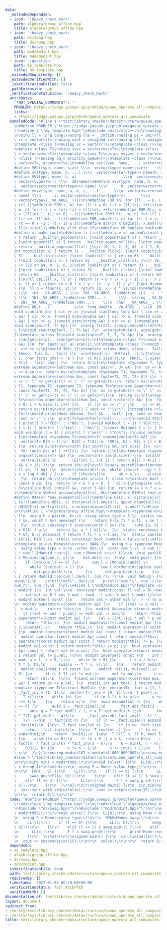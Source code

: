 ```yaml
---
data:
  _extendedDependsOn:
  - icon: ':heavy_check_mark:'
    path: algebra/group_affine.hpp
    title: algebra/group_affine.hpp
  - icon: ':heavy_check_mark:'
    path: ds/swag.hpp
    title: ds/swag.hpp
  - icon: ':heavy_check_mark:'
    path: mod/modint.hpp
    title: mod/modint.hpp
  - icon: ':question:'
    path: my_template.hpp
    title: my_template.hpp
  _extendedRequiredBy: []
  _extendedVerifiedWith: []
  _isVerificationFailed: false
  _pathExtension: cpp
  _verificationStatusIcon: ':heavy_check_mark:'
  attributes:
    '*NOT_SPECIAL_COMMENTS*': ''
    PROBLEM: https://judge.yosupo.jp/problem/queue_operate_all_composite
    links:
    - https://judge.yosupo.jp/problem/queue_operate_all_composite
  bundledCode: "#line 1 \"test/library_checker/datastructure/queue_operate_all_composite.test.cpp\"\
    \n#define PROBLEM \"https://judge.yosupo.jp/problem/queue_operate_all_composite\"\
    \r\n#line 2 \"my_template.hpp\"\n#include <bits/stdc++.h>\n\nusing namespace std;\n\
    \nusing ll = long long;\nusing ll8 = __int128;\nusing pi = pair<ll, ll>;\nusing\
    \ vi = vector<ll>;\nusing uint = unsigned int;\nusing ull = unsigned long long;\n\
    \ntemplate <class T>\nusing vc = vector<T>;\ntemplate <class T>\nusing vvc = vector<vc<T>>;\n\
    template <class T>\nusing vvvc = vector<vvc<T>>;\ntemplate <class T>\nusing vvvvc\
    \ = vector<vvvc<T>>;\ntemplate <class T>\nusing vvvvvc = vector<vvvvc<T>>;\ntemplate\
    \ <class T>\nusing pq = priority_queue<T>;\ntemplate <class T>\nusing pqg = priority_queue<T,\
    \ vector<T>, greater<T>>;\n\n#define vec(type, name, ...) vector<type> name(__VA_ARGS__)\n\
    #define VEC(type, name, size) \\\n  vector<type> name(size);    \\\n  IN(name)\n\
    #define vv(type, name, h, ...) \\\n  vector<vector<type>> name(h, vector<type>(__VA_ARGS__))\n\
    #define VV(type, name, h, w)                     \\\n  vector<vector<type>> name(h,\
    \ vector<type>(w)); \\\n  IN(name)\n#define vvv(type, name, h, w, ...)   \\\n\
    \  vector<vector<vector<type>>> name( \\\n      h, vector<vector<type>>(w, vector<type>(__VA_ARGS__)))\n\
    #define vvvv(type, name, a, b, c, ...)       \\\n  vector<vector<vector<vector<type>>>>\
    \ name( \\\n      a, vector<vector<vector<type>>>(       \\\n             b, vector<vector<type>>(c,\
    \ vector<type>(__VA_ARGS__))))\n\n#define FOR_(n) for (ll _ = 0; (_) < (ll)(n);\
    \ ++(_))\n#define FOR(i, n) for (ll i = 0; (i) < (ll)(n); ++(i))\n#define FOR3(i,\
    \ m, n) for (ll i = (m); (i) < (ll)(n); ++(i))\n#define FOR_R(i, n) for (ll i\
    \ = (ll)(n)-1; (i) >= 0; --(i))\n#define FOR3_R(i, m, n) for (ll i = (ll)(n)-1;\
    \ (i) >= (ll)(m); --(i))\n#define FOR_subset(t, s) for (ll t = s; t >= 0; t =\
    \ (t == 0 ? -1 : (t - 1) & s))\n#define all(x) x.begin(), x.end()\n#define len(x)\
    \ ll(x.size())\n#define elif else if\n\n#define eb emplace_back\n#define mp make_pair\n\
    #define mt make_tuple\n#define fi first\n#define se second\n\nint popcnt(int x)\
    \ { return __builtin_popcount(x); }\nint popcnt(uint x) { return __builtin_popcount(x);\
    \ }\nint popcnt(ll x) { return __builtin_popcountll(x); }\nint popcnt(ull x) {\
    \ return __builtin_popcountll(x); }\n// (0, 1, 2, 3, 4) -> (-1, 0, 1, 1, 2)\n\
    int topbit(int x) { return 31 - __builtin_clz(x); }\nint topbit(uint x) { return\
    \ 31 - __builtin_clz(x); }\nint topbit(ll x) { return 63 - __builtin_clzll(x);\
    \ }\nint topbit(ull x) { return 63 - __builtin_clzll(x); }\n// (0, 1, 2, 3, 4)\
    \ -> (32 or 64, 0, 1, 0, 2)\nint lowbit(int x) { return 31 - __builtin_clz(x);\
    \ }\nint lowbit(uint x) { return 31 - __builtin_clz(x); }\nint lowbit(ll x) {\
    \ return 63 - __builtin_clzll(x); }\nint lowbit(ull x) { return 63 - __builtin_clzll(x);\
    \ }\n\nll ceil(ll x, ll y) { return (x > 0 ? (x + y - 1) / y : x / y); }\nll floor(ll\
    \ x, ll y) { return (x > 0 ? x / y : (x - y + 1) / y); }\npi divmod(ll x, ll y)\
    \ {\n  ll q = floor(x, y);\n  return {q, x - q * y};\n}\n\n#define INT(...)  \
    \ \\\n  int __VA_ARGS__; \\\n  IN(__VA_ARGS__)\n#define LL(...)   \\\n  ll __VA_ARGS__;\
    \ \\\n  IN(__VA_ARGS__)\n#define STR(...)      \\\n  string __VA_ARGS__; \\\n\
    \  IN(__VA_ARGS__)\n#define CHR(...)    \\\n  char __VA_ARGS__; \\\n  IN(__VA_ARGS__)\n\
    #define DBL(...)           \\\n  long double __VA_ARGS__; \\\n  IN(__VA_ARGS__)\n\
    void scan(int &a) { cin >> a; }\nvoid scan(long long &a) { cin >> a; }\nvoid scan(char\
    \ &a) { cin >> a; }\nvoid scan(double &a) { cin >> a; }\nvoid scan(long double\
    \ &a) { cin >> a; }\nvoid scan(string &a) { cin >> a; }\ntemplate <class T>\n\
    void scan(pair<T, T> &p) {\n  scan(p.first), scan(p.second);\n}\ntemplate <class\
    \ T>\nvoid scan(tuple<T, T, T> &p) {\n  scan(get<0>(p)), scan(get<1>(p)), scan(get<2>(p));\n\
    }\ntemplate <class T>\nvoid scan(tuple<T, T, T, T> &p) {\n  scan(get<0>(p)), scan(get<1>(p)),\
    \ scan(get<2>(p)), scan(get<3>(p));\n}\ntemplate <class T>\nvoid scan(vector<T>\
    \ &a) {\n  for (auto &i: a) scan(i);\n}\ntemplate <class T>\nvoid scan(T &a) {\n\
    \  cin >> a;\n}\nvoid IN() {}\ntemplate <class Head, class... Tail>\nvoid IN(Head\
    \ &head, Tail &... tail) {\n  scan(head);\n  IN(tail...);\n}\n\nvi s_to_vi(string\
    \ S, char first_char = 'a') {\n  vi A(S.size());\n  FOR(i, S.size()) { A[i] =\
    \ S[i] - first_char; }\n  return A;\n}\n\ntemplate <typename T, typename U>\n\
    ostream &operator<<(ostream &os, const pair<T, U> &A) {\n  os << A.fi << \" \"\
    \ << A.se;\n  return os;\n}\ntemplate <typename T1, typename T2, typename T3>\n\
    ostream &operator<<(ostream &os, const tuple<T1, T2, T3> &t) {\n  os << get<0>(t)\
    \ << \" \" << get<1>(t) << \" \" << get<2>(t);\n  return os;\n}\ntemplate <typename\
    \ T1, typename T2, typename T3, typename T4>\nostream &operator<<(ostream &os,\
    \ const tuple<T1, T2, T3, T4> &t) {\n  os << get<0>(t) << \" \" << get<1>(t) <<\
    \ \" \" << get<2>(t) << \" \" << get<3>(t);\n  return os;\n}\ntemplate <typename\
    \ T>\nostream &operator<<(ostream &os, const vector<T> &A) {\n  for (size_t i\
    \ = 0; i < A.size(); i++) {\n    if (i) os << \" \";\n    os << A[i];\n  }\n \
    \ return os;\n}\n\nvoid print() { cout << \"\\n\"; }\ntemplate <class Head, class...\
    \ Tail>\nvoid print(Head &&head, Tail &&... tail) {\n  cout << head;\n  if (sizeof...(Tail))\
    \ cout << \" \";\n  print(forward<Tail>(tail)...);\n}\n\nvoid YES(bool t = 1)\
    \ { print(t ? \"YES\" : \"NO\"); }\nvoid NO(bool t = 1) { YES(!t); }\nvoid Yes(bool\
    \ t = 1) { print(t ? \"Yes\" : \"No\"); }\nvoid No(bool t = 1) { Yes(!t); }\n\
    void yes(bool t = 1) { print(t ? \"yes\" : \"no\"); }\nvoid no(bool t = 1) { yes(!t);\
    \ }\n\ntemplate <typename T>\nvector<T> cumsum(vector<T> &A) {\n  int N = A.size();\n\
    \  vector<T> B(N + 1);\n  B[0] = T(0);\n  FOR(i, N) { B[i + 1] = B[i] + A[i];\
    \ }\n  return B;\n}\n\nvc<int> bin_count(vi &A, int size) {\n  vc<int> C(size);\n\
    \  for (auto &x: A) { ++C[x]; }\n  return C;\n}\n\ntemplate <typename T>\nvector<int>\
    \ argsort(vector<T> &A) {\n  vector<int> ids(A.size());\n  iota(all(ids), 0);\n\
    \  sort(all(ids),\n       [&](int i, int j) { return A[i] < A[j] || (A[i] == A[j]\
    \ && i < j); });\n  return ids;\n}\n\nll binary_search(function<bool(ll)> check,\
    \ ll ok, ll ng) {\n  assert(check(ok));\n  while (abs(ok - ng) > 1) {\n    auto\
    \ x = (ng + ok) / 2;\n    if (check(x))\n      ok = x;\n    else\n      ng = x;\n\
    \  }\n  return ok;\n}\n\ntemplate <class T, class S>\ninline bool chmax(T &a,\
    \ const S &b) {\n  return (a < b ? a = b, 1 : 0);\n}\ntemplate <class T, class\
    \ S>\ninline bool chmin(T &a, const S &b) {\n  return (a > b ? a = b, 1 : 0);\n\
    }\n\n#define SUM(v) accumulate(all(v), 0LL)\n#define MIN(v) *min_element(all(v))\n\
    #define MAX(v) *max_element(all(v))\n#define LB(c, x) distance((c).begin(), lower_bound(all(c),\
    \ (x)))\n#define UB(c, x) distance((c).begin(), upper_bound(all(c), (x)))\n#define\
    \ UNIQUE(x) sort(all(x)), x.erase(unique(all(x)), x.end())\n#line 3 \"test/library_checker/datastructure/queue_operate_all_composite.test.cpp\"\
    \n\r\n#line 1 \"algebra/group_affine.hpp\"\ntemplate <typename K>\nstruct Group_Affine\
    \ {\n  using F = pair<K, K>;\n  using value_type = F;\n  static constexpr F op(const\
    \ F &x, const F &y) noexcept {\n    return F({x.fi * y.fi, x.se * y.fi + y.se});\n\
    \  }\n  static constexpr F inverse(const F &x) {\n    auto [a, b] = x;\n    a\
    \ = K(1) / a;\n    return {a, a * (-b)};\n  }\n  static constexpr K eval(const\
    \ F &f, K x) noexcept { return f.fi * x + f.se; }\n  static constexpr F unit =\
    \ {K(1), K(0)};\n  static constexpr bool commute = false;\n};\n#line 1 \"ds/swag.hpp\"\
    \ntemplate <class Monoid>\nstruct SWAG {\n  using X = typename Monoid::value_type;\n\
    \  using value_type = X;\n  vc<X> dat;\n  vc<X> cum_l;\n  X cum_r;\n\n  SWAG()\
    \ : cum_l({Monoid::unit}), cum_r(Monoid::unit) {}\n\n  void push(X x) {\n    cum_r\
    \ = Monoid::op(cum_r, x);\n    dat.eb(x);\n  }\n\n  void pop() {\n    cum_l.pop_back();\n\
    \    if (len(cum_l) == 0) {\n      cum_l = {Monoid::unit};\n      cum_r = Monoid::unit;\n\
    \      while (len(dat) > 1) {\n        cum_l.eb(Monoid::op(dat.back(), cum_l.back()));\n\
    \        dat.pop_back();\n      }\n      dat.pop_back();\n    }\n  }\n\n  X prod()\
    \ { return Monoid::op(cum_l.back(), cum_r); }\n\n  void debug() {\n    print(\"\
    swag\");\n    print(\"dat\", dat);\n    print(\"cum_l\", cum_l);\n    print(\"\
    cum_r\", cum_r);\n  }\n};\n#line 1 \"mod/modint.hpp\"\ntemplate <int mod>\nstruct\
    \ modint {\n  int val;\n\n  constexpr modint(const ll val = 0) noexcept\n    \
    \  : val(val >= 0 ? val % mod : (mod - (-val) % mod) % mod) {}\n\n  bool operator<(const\
    \ modint &other) const {\n    return val < other.val;\n  } // To use std::map\n\
    \n  modint &operator+=(const modint &p) {\n    if ((val += p.val) >= mod) val\
    \ -= mod;\n    return *this;\n  }\n  modint &operator-=(const modint &p) {\n \
    \   if ((val += mod - p.val) >= mod) val -= mod;\n    return *this;\n  }\n  modint\
    \ &operator*=(const modint &p) {\n    val = (int)(1LL * val * p.val % mod);\n\
    \    return *this;\n  }\n  modint &operator/=(const modint &p) {\n    *this *=\
    \ p.inverse();\n    return *this;\n  }\n  modint operator-() const { return modint(-val);\
    \ }\n  modint operator+(const modint &p) const { return modint(*this) += p; }\n\
    \  modint operator-(const modint &p) const { return modint(*this) -= p; }\n  modint\
    \ operator*(const modint &p) const { return modint(*this) *= p; }\n  modint operator/(const\
    \ modint &p) const { return modint(*this) /= p; }\n  bool operator==(const modint\
    \ &p) const { return val == p.val; }\n  bool operator!=(const modint &p) const\
    \ { return val != p.val; }\n\n  modint inverse() const {\n    int a = val, b =\
    \ mod, u = 1, v = 0, t;\n    while (b > 0) {\n      t = a / b;\n      swap(a -=\
    \ t * b, b);\n      swap(u -= t * v, v);\n    }\n    return modint(u);\n  }\n\n\
    \  modint pow(int64_t n) const {\n    modint ret(1), mul(val);\n    while (n >\
    \ 0) {\n      if (n & 1) ret *= mul;\n      mul *= mul;\n      n >>= 1;\n    }\n\
    \    return ret;\n  }\n\n  friend ostream &operator<<(ostream &os, const modint\
    \ &p) { return os << p.val; }\n  static int get_mod() { return mod; }\n};\n\n\
    template <typename T>\nstruct ModCalc {\n  vector<T> _fact = {1, 1};\n  vector<T>\
    \ _fact_inv = {1, 1};\n  vector<T> _inv = {0, 1};\n\n  T pow(T a, int n) {\n \
    \   T x(1);\n    while (n) {\n      if (n & 1) x *= a;\n      a *= a;\n      n\
    \ >>= 1;\n    }\n    return x;\n  }\n  void expand(int n) {\n    while (_fact.size()\
    \ <= n) {\n      auto i = _fact.size();\n      _fact.eb(_fact[i - 1] * T(i));\n\
    \      auto q = T::get_mod() / i, r = T::get_mod() % i;\n      _inv.eb(_inv[r]\
    \ * T(T::get_mod() - q));\n      _fact_inv.eb(_fact_inv[i - 1] * _inv[i]);\n \
    \   }\n  }\n\n  T fact(int n) {\n    if (n >= _fact.size()) expand(n);\n    return\
    \ _fact[n];\n  }\n\n  T fact_inv(int n) {\n    if (n >= _fact.size()) expand(n);\n\
    \    return _fact_inv[n];\n  }\n\n  T inv(int n) {\n    if (n >= _fact.size())\
    \ expand(n);\n    return _inv[n];\n  }\n\n  T C(ll n, ll k, bool large = false)\
    \ {\n    assert(n >= 0);\n    if (k < 0 || n < k) return 0;\n    if (!large) return\
    \ fact(n) * fact_inv(k) * fact_inv(n - k);\n    k = min(k, n - k);\n    T x(1);\n\
    \    FOR(i, k) {\n      x *= n - i;\n      x *= inv(i + 1);\n    }\n    return\
    \ x;\n  }\n};\n\nusing modint107 = modint<1'000'000'007>;\nusing modint998 = modint<998'244'353>;\n\
    #line 7 \"test/library_checker/datastructure/queue_operate_all_composite.test.cpp\"\
    \n\r\nusing mint = modint998;\r\n\r\nvoid solve() {\r\n  LL(Q);\r\n  using Mono\
    \ = Group_Affine<mint>;\r\n  using F = Mono::value_type;\r\n\r\n  SWAG<Mono> swag;\r\
    \n\r\n  FOR(_, Q) {\r\n    LL(t);\r\n    if (t == 0) {\r\n      LL(a, b);\r\n\
    \      swag.push(F({a, b}));\r\n    }\r\n    elif (t == 1) { swag.pop(); }\r\n\
    \    elif (t == 2) {\r\n      LL(x);\r\n      F f = swag.prod();\r\n      print(Mono::eval(f,\
    \ x));\r\n    }\r\n  }\r\n}\r\n\r\nsigned main() {\r\n  cin.tie(nullptr);\r\n\
    \  ios::sync_with_stdio(false);\r\n  cout << setprecision(15);\r\n\r\n  solve();\r\
    \n\r\n  return 0;\r\n}\r\n"
  code: "#define PROBLEM \"https://judge.yosupo.jp/problem/queue_operate_all_composite\"\
    \r\n#include \"my_template.hpp\"\r\n\r\n#include \"algebra/group_affine.hpp\"\r\
    \n#include \"ds/swag.hpp\"\r\n#include \"mod/modint.hpp\"\r\n\r\nusing mint =\
    \ modint998;\r\n\r\nvoid solve() {\r\n  LL(Q);\r\n  using Mono = Group_Affine<mint>;\r\
    \n  using F = Mono::value_type;\r\n\r\n  SWAG<Mono> swag;\r\n\r\n  FOR(_, Q) {\r\
    \n    LL(t);\r\n    if (t == 0) {\r\n      LL(a, b);\r\n      swag.push(F({a,\
    \ b}));\r\n    }\r\n    elif (t == 1) { swag.pop(); }\r\n    elif (t == 2) {\r\
    \n      LL(x);\r\n      F f = swag.prod();\r\n      print(Mono::eval(f, x));\r\
    \n    }\r\n  }\r\n}\r\n\r\nsigned main() {\r\n  cin.tie(nullptr);\r\n  ios::sync_with_stdio(false);\r\
    \n  cout << setprecision(15);\r\n\r\n  solve();\r\n\r\n  return 0;\r\n}\r\n"
  dependsOn:
  - my_template.hpp
  - algebra/group_affine.hpp
  - ds/swag.hpp
  - mod/modint.hpp
  isVerificationFile: true
  path: test/library_checker/datastructure/queue_operate_all_composite.test.cpp
  requiredBy: []
  timestamp: '2022-01-05 00:19:00+09:00'
  verificationStatus: TEST_ACCEPTED
  verifiedWith: []
documentation_of: test/library_checker/datastructure/queue_operate_all_composite.test.cpp
layout: document
redirect_from:
- /verify/test/library_checker/datastructure/queue_operate_all_composite.test.cpp
- /verify/test/library_checker/datastructure/queue_operate_all_composite.test.cpp.html
title: test/library_checker/datastructure/queue_operate_all_composite.test.cpp
---
```

